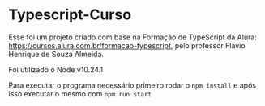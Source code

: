 # Typescript-Curso
Esse foi um projeto criado com base na Formação de TypeScript da Alura: https://cursos.alura.com.br/formacao-typescript, pelo professor Flavio Henrique de Souza Almeida.

Foi utilizado o Node v10.24.1

Para executar o programa necessário primeiro rodar o `npm install` e após isso executar o mesmo com `npm run start`
